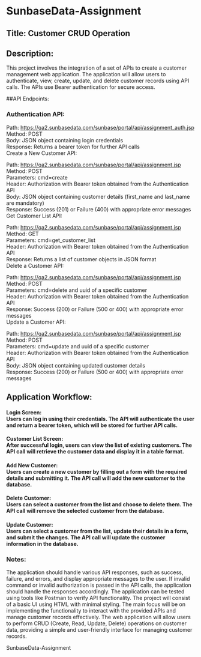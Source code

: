 # SunbaseData-Assignment

## Title: Customer CRUD Operation

## Description:
This project involves the integration of a set of APIs to create a customer management web application. The application will allow users to authenticate, view, create, update, and delete customer records using API calls. The APIs use Bearer authentication for secure access.

##API Endpoints:

### Authentication API:
Path: https://qa2.sunbasedata.com/sunbase/portal/api/assignment_auth.jsp <br>
Method: POST <br>
Body: JSON object containing login credentials <br>
Response: Returns a bearer token for further API calls <br>
Create a New Customer API: <br>

Path: https://qa2.sunbasedata.com/sunbase/portal/api/assignment.jsp <br>
Method: POST <br>
Parameters: cmd=create <br>
Header: Authorization with Bearer token obtained from the Authentication API <br>
Body: JSON object containing customer details (first_name and last_name are mandatory) <br>
Response: Success (201) or Failure (400) with appropriate error messages <br>
Get Customer List API: <br>

Path: https://qa2.sunbasedata.com/sunbase/portal/api/assignment.jsp <br>
Method: GET <br>
Parameters: cmd=get_customer_list <br>
Header: Authorization with Bearer token obtained from the Authentication API <br>
Response: Returns a list of customer objects in JSON format <br>
Delete a Customer API: <br>

Path: https://qa2.sunbasedata.com/sunbase/portal/api/assignment.jsp <br>
Method: POST <br>
Parameters: cmd=delete and uuid of a specific customer <br>
Header: Authorization with Bearer token obtained from the Authentication API <br>
Response: Success (200) or Failure (500 or 400) with appropriate error messages <br>
Update a Customer API: <br>

Path: https://qa2.sunbasedata.com/sunbase/portal/api/assignment.jsp <br>
Method: POST <br>
Parameters: cmd=update and uuid of a specific customer <br>
Header: Authorization with Bearer token obtained from the Authentication API <br>
Body: JSON object containing updated customer details <br>
Response: Success (200) or Failure (500 or 400) with appropriate error messages <br>

## Application Workflow:
#### Login Screen: <br> Users can log in using their credentials. The API will authenticate the user and return a bearer token, which will be stored for further API calls.
#### Customer List Screen: <br> After successful login, users can view the list of existing customers. The API call will retrieve the customer data and display it in a table format.
#### Add New Customer: <br> Users can create a new customer by filling out a form with the required details and submitting it. The API call will add the new customer to the database.
#### Delete Customer: <br> Users can select a customer from the list and choose to delete them. The API call will remove the selected customer from the database.
#### Update Customer: <br> Users can select a customer from the list, update their details in a form, and submit the changes. The API call will update the customer information in the database. <br>

### Notes: <br>
The application should handle various API responses, such as success, failure, and errors, and display appropriate messages to the user.
If invalid command or invalid authorization is passed in the API calls, the application should handle the responses accordingly.
The application can be tested using tools like Postman to verify API functionality.
The project will consist of a basic UI using HTML with minimal styling. The main focus will be on implementing the functionality to interact with the provided APIs and manage customer records effectively. The web application will allow users to perform CRUD (Create, Read, Update, Delete) operations on customer data, providing a simple and user-friendly interface for managing customer records.


SunbaseData-Assignment
